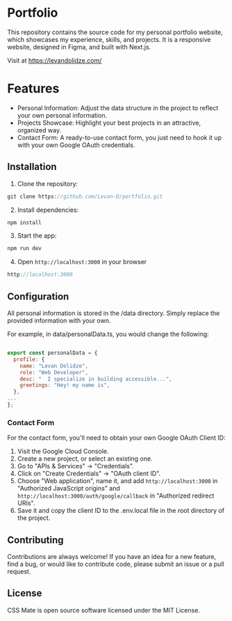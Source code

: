 # Portfolio 

This repository contains the source code for my personal portfolio website, which showcases my experience, skills, and projects. It is a responsive website, designed in Figma, and built with Next.js.

Visit at https://levandolidze.com/

# Features 

- Personal Information: Adjust the data structure in the project to reflect your own personal information.
- Projects Showcase: Highlight your best projects in an attractive, organized way.
- Contact Form: A ready-to-use contact form, you just need to hook it up with your own Google OAuth credentials.


## Installation

1. Clone the repository:
  ```js
git clone https://github.com/Levan-D/portfolio.git
```
2. Install dependencies:
  ```js
npm install
```
3. Start the app:
  ```js
npm run dev
```
4. Open `http://localhost:3000` in your browser
  ```js
http://localhost:3000
```
   
## Configuration

All personal information is stored in the /data directory. Simply replace the provided information with your own.

For example, in data/personalData.ts, you would change the following:


```javascript

export const personalData = {
  profile: {
    name: "Levan Dolidze",
    role: "Web Developer",
    desc: "  I specialize in building accessible...",
    greetings: "Hey! my name is",
  },
...
};

```

### Contact Form

For the contact form, you'll need to obtain your own Google OAuth Client ID:

1. Visit the Google Cloud Console.
2. Create a new project, or select an existing one.
3. Go to "APIs & Services" -> "Credentials".
4. Click on "Create Credentials" -> "OAuth client ID".
5. Choose "Web application", name it, and add `http://localhost:3000` in "Authorized JavaScript origins" and `http://localhost:3000/auth/google/callback` in "Authorized redirect URIs".
6. Save it and copy the client ID to the .env.local file in the root directory of the project.


## Contributing

Contributions are always welcome! If you have an idea for a new feature, find a bug, or would like to contribute code, please submit an issue or a pull request.


## License

CSS Mate is open source software licensed under the MIT License.
